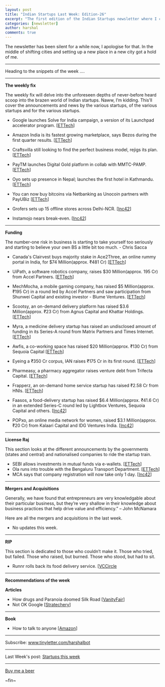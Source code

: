 ```yaml
---
layout: post
title: "Indian Startups Last Week: Edition-26"
excerpt: "The first edition of the Indian Startups newsletter where I curate the what went down in the ecosystem last week."
categories: [newsletter]
author: harshal
comments: true
---
```

The newsletter has been silent for a while now, I apologise for that. In the middle of shifting cities and setting up a new place in a new city got a hold of me. 

***
Heading to the snippets of the week ....

***

**The weekly fix**

The weekly fix will delve into the unforeseen depths of never-before heard scoop into the brazen world of Indian startups. Naww, I’m kidding. This’ll cover the announcements and news by the various startups, of the various startups and for the various startups. 

* Google launches Solve for India campaign, a version of its Launchpad accelerator program. [[ETTech](http://tech.economictimes.indiatimes.com/news/internet/google-launches-solve-for-india-program/58416246)]

* Amazon India is its fastest growing marketplace, says Bezos during the first quarter results. [[ETTech](http://tech.economictimes.indiatimes.com/news/internet/jeff-bezos-says-amazon-india-is-the-fastest-growing-marketplace/58410143)]

* Craftsvilla still looking to find the perfect business model, rejigs its plan. [[ETTech](http://tech.economictimes.indiatimes.com/news/startups/ethnic-fashion-retailer-craftsvilla-rejigs-business-plan/58409530)]

* PayTM launches Digital Gold platform in collab with MMTC-PAMP. [[ETTech](http://tech.economictimes.indiatimes.com/news/internet/paytm-starts-selling-gold-for-re-1/58397811)]
* Oyo sets up presence in Nepal; launches the first hotel in Kathmandu. [[ETTech](http://tech.economictimes.indiatimes.com/news/startups/oyo-sets-up-presence-in-nepal-launches-first-hotel-in-kathmandu/58396656)]
* You can now buy bitcoins via Netbanking as Unocoin partners with PayUBiz  [[ETTech](http://tech.economictimes.indiatimes.com/news/internet/unocoin-partners-payubiz-to-facilitate-buying-bitcoins-through-netbanking/58381352)]
* Grofers sets up 15 offline stores across Delhi-NCR. [[Inc42](https://inc42.com/buzz/grofers-offline-stores/)] 
* Instamojo nears break-even. [[Inc42](https://inc42.com/buzz/instamojo-fy2016-result-sampad/)]

***

**Funding**

The number-one risk in business is starting to take yourself too seriously and starting to believe your own BS a little bit too much. - Chris Sacca

* Canada's Clairvest buys majority stake in Ace2Three, an online rummy portal in India, for $74 Million(approx. ₹481 Cr) [[ETTech](http://tech.economictimes.indiatimes.com/news/startups/canadas-clairvest-buys-majority-in-rummy-portal-ace2three-for-74m/58427986)]

* UiPath, a software robotics company, raises $30 Million(approx. 195 Cr) from Accel Partners.
[[ETTech](http://tech.economictimes.indiatimes.com/news/startups/uipath-raises-30-million-series-a-funding-led-by-accel/58420028)]

* MechMocha, a mobile gaming company, has raised $5 Million(approx. ₹195 Cr) in a round led by Accel Partners and saw participation from Shunwei Capital and existing investor - Blume Ventures. [[ETTech](http://tech.economictimes.indiatimes.com/news/startups/mech-mocha-raises-5-mn-in-series-a-funding/58397321)] 

* Scootsy, an on-demand delivery platform has raised $3.6 Million(approx. ₹23 Cr) from Agnus Capital and Khattar Holdings.
[[ETTech](http://tech.economictimes.indiatimes.com/news/startups/on-demand-delivery-platform-scootsy-raise-3-6-m/58391049)]

* Myra, a medicine delivery startup has raised an undisclosed amount of funding in its Series-A round from Matrix Partners and Times Internet. [[ETTech](http://tech.economictimes.indiatimes.com/news/startups/medicine-delivery-firm-myra-raises-funding-from-matrix-partners-times-internet/58372685)]
* Awfis, a co-working space has raised $20 Million(approx. ₹130 Cr) from Sequoia Capital [[ETTech](http://tech.economictimes.indiatimes.com/news/startups/awfis-raises-20m-funding-from-sequoia-india/583724560)]
* Eyeing a ₹350 Cr corpus, IAN raises ₹175 Cr in its first round. [[ETTech](http://tech.economictimes.indiatimes.com/news/startups/indian-angel-network-eyes-rs-350-cr-corpus-raises-rs-175-cr-in-first-round/58372326)]
* Pharmeasy, a pharmacy aggregator raises venture debt from Trifecta Capital. [[ETTech](http://tech.economictimes.indiatimes.com/news/startups/pharmacy-aggregator-pharmeasy-raises-venture-debt-from-trifecta-capital/58370307)]
* Frapperz, an on-demand home service startup has raised ₹2.58 Cr from HNIs. [[ETTech](http://tech.economictimes.indiatimes.com/news/startups/on-demand-home-service-startup-frapperz-to-get-rs-2-58-crore/58354556)]
* Faasos, a food-delivery startup has raised $6.4 Million(approx. ₹41.6 Cr) in an extended Series-C round led by Lightbox Ventures, Sequoia Capital and others. [[Inc42](https://inc42.com/buzz/faasos-funding/)]
* POPxo, an online media network for women, raised $3.1 Million(approx. ₹20 Cr) from Kalaari Capital and IDG Ventures India. [[Inc42](https://inc42.com/buzz/popxo-3-1-mn-funding/)]

***

**License Raj**

This section looks at the different announcements by the governments (states and central) and nationalised companies to ride the startup train.

* SEBI allows investments in mutual funds via e-wallets. [[ETTech](http://tech.economictimes.indiatimes.com/news/mobile/sebi-allows-investments-in-mutual-funds-via-e-wallets/58391570)]
* Ola runs into trouble with the Bengaluru Transport Department. [[ETTech](http://tech.economictimes.indiatimes.com/news/mobile/ola-served-notice-for-running-shuttles-along-bmtc-routes-in-bengaluru/58353845)]
* MCA says that company registration will now take only 1 day. [[Inc42](https://inc42.com/buzz/incorporating-company/)]





***

**Mergers and Acquisitions**

Generally, we have found that entrepreneurs are very knowledgable about their particular business, but they’re very shallow in their knowledge about business practices that help drive value and efficiency.” – John McNamara

Here are all the mergers and acquisitions in the last week.

* No updates this week.


***

**RIP**

This section is dedicated to those who couldn’t make it. Those who tried, but failed. Those who raised, but burned. Those who stood, but had to sit.

* Runnr rolls back its food delivery service. [[VCCircle](https://www.vccircle.com/exclusive-runnr-scales-back-food-delivery-service/)


***

**Recommendations of the week**

**Articles**

* How drugs and Paranoia doomed Silk Road [[VanityFair](http://www.vanityfair.com/news/2017/04/silk-road-ross-ulbricht-drugs-murder)]
* Not OK Google [[Stratechery](https://stratechery.com/2017/not-ok-google/)]

***

**Book**

* How to talk to anyone [[Amazon](https://www.amazon.in/How-Talk-Anyone-Success-Relationships/dp/0007272618/ref=as_li_ss_tl?ie=UTF8&qid=1493528401&sr=8-1&keywords=how+to+talk+to+anyone&linkCode=ll1&tag=harshalbot-21&linkId=02a1addf0bafc344b096bf250fea902c)]
***



Subscribe: www.tinyletter.com/harshalbot

***

Last Week's post: [Startups this week](https://www.reddit.com/r/india/comments/670n90/indian_startups_last_week_16th_april_to_23rd_april/)

***

[Buy me a beer](https://www.ft.com/content/2306703e-2349-11e7-a34a-538b4cb30025)

~fin~